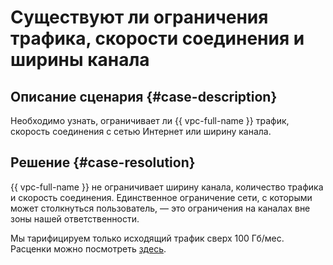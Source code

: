# Существуют ли ограничения трафика, скорости соединения и ширины канала


## Описание сценария {#case-description}

Необходимо узнать, ограничивает ли {{ vpc-full-name }} трафик, скорость соединения с сетью Интернет или ширину канала.

## Решение {#case-resolution}

{{ vpc-full-name }} не ограничивает ширину канала, количество трафика и скорость соединения. Единственное ограничение сети, с которыми может столкнуться пользователь, — это ограничения на каналах вне зоны нашей ответственности. 

Мы тарифицируем только исходящий трафик сверх 100 Гб/мес. Расценки можно посмотреть [здесь](../../../vpc/pricing).
